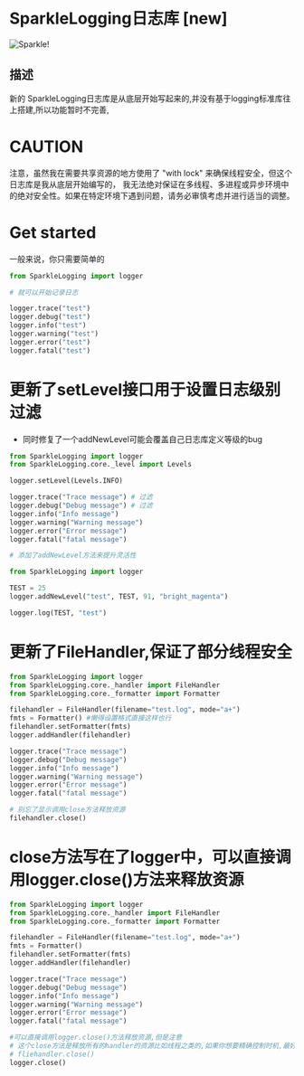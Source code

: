 # SparkleLogging日志库 [new]

![Sparkle!](picture_pixiv_116702098_0.jpg)

## 描述

新的 SparkleLogging日志库是从底层开始写起来的,并没有基于logging标准库往上搭建,所以功能暂时不完善,

# CAUTION

注意，虽然我在需要共享资源的地方使用了 "with lock" 来确保线程安全，但这个日志库是我从底层开始编写的，
我无法绝对保证在多线程、多进程或异步环境中的绝对安全性。如果在特定环境下遇到问题，请务必审慎考虑并进行适当的调整。

# Get started

一般来说，你只需要简单的

```python
from SparkleLogging import logger

# 就可以开始记录日志

logger.trace("test")
logger.debug("test")
logger.info("test")
logger.warning("test")
logger.error("test")
logger.fatal("test")

```

# 更新了setLevel接口用于设置日志级别过滤

- 同时修复了一个addNewLevel可能会覆盖自己日志库定义等级的bug

```python
from SparkleLogging import logger
from SparkleLogging.core._level import Levels

logger.setLevel(Levels.INFO)

logger.trace("Trace message") # 过滤
logger.debug("Debug message") # 过滤
logger.info("Info message")
logger.warning("Warning message")
logger.error("Error message")
logger.fatal("fatal message")

# 添加了addNewLevel方法来提升灵活性
```

```python
from SparkleLogging import logger

TEST = 25
logger.addNewLevel("test", TEST, 91, "bright_magenta")

logger.log(TEST, "test")
```

# 更新了FileHandler,保证了部分线程安全

```python
from SparkleLogging import logger
from SparkleLogging.core._handler import FileHandler
from SparkleLogging.core._formatter import Formatter

filehandler = FileHandler(filename="test.log", mode="a+")
fmts = Formatter() #懒得设置格式直接这样也行
filehandler.setFormatter(fmts)
logger.addHandler(filehandler)

logger.trace("Trace message")
logger.debug("Debug message")
logger.info("Info message")
logger.warning("Warning message")
logger.error("Error message")
logger.fatal("fatal message")

# 别忘了显示调用close方法释放资源
filehandler.close()
```

# close方法写在了logger中，可以直接调用logger.close()方法来释放资源

```python
from SparkleLogging import logger
from SparkleLogging.core._handler import FileHandler
from SparkleLogging.core._formatter import Formatter

filehandler = FileHandler(filename="test.log", mode="a+")
fmts = Formatter()
filehandler.setFormatter(fmts)
logger.addHandler(filehandler)

logger.trace("Trace message")
logger.debug("Debug message")
logger.info("Info message")
logger.warning("Warning message")
logger.error("Error message")
logger.fatal("fatal message")

#可以直接调用logger.close()方法释放资源,但是注意
# 这个close方法是释放所有的handler的资源比如线程之类的,如果你想要精确控制时机,最好还是手动调用每个handler的close方法
# fliehandler.close()
logger.close()
```

